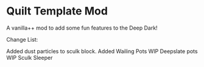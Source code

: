 # Quilt Template Mod

A vanilla++ mod to add some fun features to the Deep Dark!

Change List:

Added dust particles to sculk block.
Added Wailing Pots
WIP Deepslate pots
WIP Sculk Sleeper
